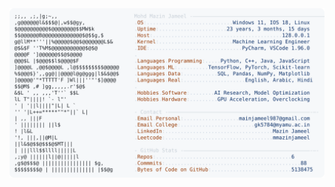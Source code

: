 <picture>
  <source srcset="https://raw.githubusercontent.com/mmazinjameel/mmazinjameel/main/dark_mode.svg?v=1740075185" media="(prefers-color-scheme: dark)">
  <img src="https://raw.githubusercontent.com/mmazinjameel/mmazinjameel/main/light_mode.svg?v=1740075185">
</picture>
